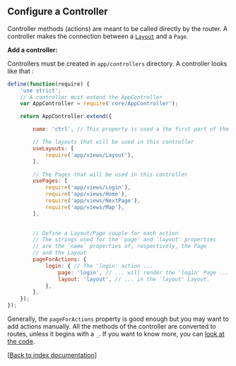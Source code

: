 ## Configure a Controller

Controller methods (actions) are meant to be called directly by the router.
A controller makes the connection between a [`Layout`](layout.md) and a `Page`.

__Add a controller:__

Controllers must be created in `app/controllers` directory. A controller looks like that :

```js
define(function(require) {
    'use strict';
    // A controller must extend the AppController
    var AppController = require('core/AppController');

    return AppController.extend({

        name: 'ctrl', // This property is used a the first part of the route

        // The layouts that will be used in this controller
        useLayouts: [
            require('app/views/Layout'),
        ],

        // The Pages that will be used in this controller
        usePages: [
            require('app/views/Login'),
            require('app/views/Home'),
            require('app/views/NextPage'),
            require('app/views/Map'),
        ],
        

        // Define a Layout/Page couple for each action
        // The strings used for the 'page' and 'layout' properties
        // are the `name` properties of, respectively, the Page
        // and the Layout
        pageForActions: {
            login: { // The 'login' action ...
                page: 'login', // ... will render the 'login' Page ...
                layout: 'layout', // ... in the 'layout' Layout.
            },
        },
    });
});

```

Generally, the `pageForActions` property is good enough but you may want to add actions manually. All the methods of the controller are converted to routes, unless it begins with a `_`.
If you want to know more, you can [look at the code](../www/js/core/AppController.js).


[[Back to index documentation](index.md)]

